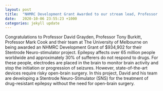 ```yaml
---
layout: post
title:  "NHMRC Development Grant Awarded to our stream lead, Professor David Grayden"
date:   2020-10-06 23:55:23 +1000
categories: jekyll update
---
```

Congratulations to Professor David Grayden, Professor Tony Burkitt, Professor Mark Cook and their team at The University of Melbourne on being awarded an NHMRC Development Grant of $934,902 for their Stentrode Neuro-stimulator project. Epilepsy affects over 65 million people worldwide and approximately 30% of sufferers do not respond to drugs. For these people, electrodes are placed in the brain to monitor brain activity and stop the initiation or progression of seizures. However, state-of-the-art devices require risky open-brain surgery. In this project, David and his team are developing a Stentrode Neuro-Stimulator (SNS) for the treatment of drug-resistant epilepsy without the need for open-brain surgery.


